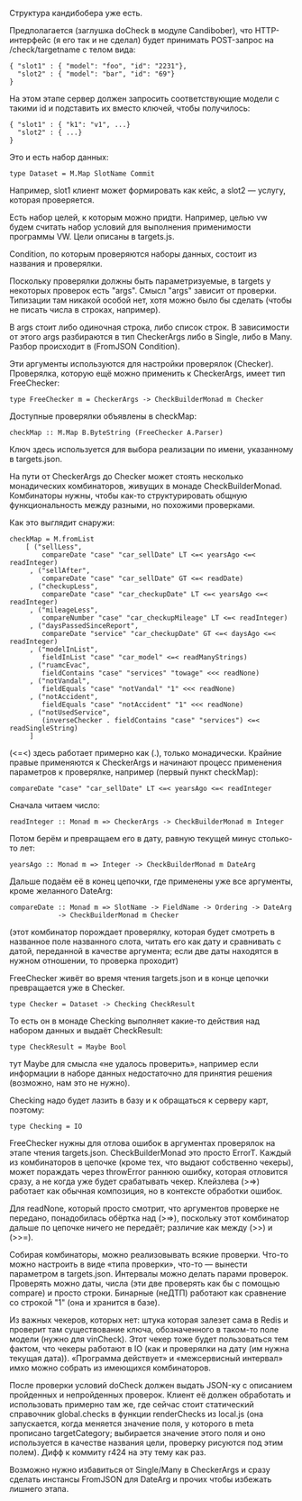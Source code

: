 Структура кандибобера уже есть.

Предполагается (заглушка doCheck в модуле Candibober), что
HTTP-интерфейс (я его так и не сделал) будет принимать POST-запрос на
/check/targetname с телом вида:


    { "slot1" : { "model": "foo", "id": "2231"},
      "slot2" : { "model": "bar", "id": "69"}
    }

На этом этапе сервер должен запросить соответствующие модели с такими
id и подставить их вместо ключей, чтобы получилось:

    { "slot1" : { "k1": "v1", ...}
      "slot2" : { ...}
    }

Это и есть набор данных:

    type Dataset = M.Map SlotName Commit

Например, slot1 клиент может формировать как кейс, а slot2 — услугу,
которая проверяется.

Есть набор целей, к которым можно придти. Например, целью vw будем
считать набор условий для выполнения применимости программы VW.
Цели описаны в targets.js.

Condition, по которым проверяются наборы данных, состоит из названия и
проверялки.

Поскольку проверялки должны быть параметризуемые, в targets у
некоторых проверок есть "args". Смысл "args" зависит от проверки.
Типизации там никакой особой нет, хотя можно было бы сделать (чтобы не
писать числа в строках, например).

В args стоит либо одиночная строка, либо список строк. В зависимости
от этого args разбираются в тип CheckerArgs либо в Single, либо в
Many. Разбор происходит в (FromJSON Condition).

Эти аргументы используются для настройки проверялок (Checker).
Проверялка, которую ещё можно применить к CheckerArgs, имеет тип
FreeChecker:

    type FreeChecker m = CheckerArgs -> CheckBuilderMonad m Checker

Доступные проверялки объявлены в checkMap:

    checkMap :: M.Map B.ByteString (FreeChecker A.Parser)

Ключ здесь используется для выбора реализации по имени, указанному в
targets.json.

На пути от CheckerArgs до Checker может стоять несколько монадических
комбинаторов, живущих в монаде CheckBuilderMonad. Комбинаторы нужны,
чтобы как-то структурировать общную функциональность между разными, но
похожими проверками.

Как это выглядит снаружи:

    checkMap = M.fromList
        [ ("sellLess",
            compareDate "case" "car_sellDate" LT <=< yearsAgo <=< readInteger)
         , ("sellAfter",
            compareDate "case" "car_sellDate" GT <=< readDate)
         , ("checkupLess",
            compareDate "case" "car_checkupDate" LT <=< yearsAgo <=< readInteger)
         , ("mileageLess",
            compareNumber "case" "car_checkupMileage" LT <=< readInteger)
         , ("daysPassedSinceReport",
            compareDate "service" "car_checkupDate" GT <=< daysAgo <=< readInteger)
         , ("modelInList",
            fieldInList "case" "car_model" <=< readManyStrings)
         , ("ruamcEvac",
            fieldContains "case" "services" "towage" <<< readNone)
         , ("notVandal",
            fieldEquals "case" "notVandal" "1" <<< readNone)
         , ("notAccident",
            fieldEquals "case" "notAccident" "1" <<< readNone)
         , ("notUsedService",
            (inverseChecker . fieldContains "case" "services") <=< readSingleString)
         ]

(<=<) здесь работает примерно как (.), только монадически. Крайние
правые применяются к CheckerArgs и начинают процесс применения
параметров к проверялке, например (первый пункт checkMap):

    compareDate "case" "car_sellDate" LT <=< yearsAgo <=< readInteger

Сначала читаем число:

    readInteger :: Monad m => CheckerArgs -> CheckBuilderMonad m Integer

Потом берём и превращаем его в дату, равную текущей минус столько-то лет:

    yearsAgo :: Monad m => Integer -> CheckBuilderMonad m DateArg

Дальше подаём её в конец цепочки, где применены уже все аргументы,
кроме желанного DateArg:

    compareDate :: Monad m => SlotName -> FieldName -> Ordering -> DateArg
                -> CheckBuilderMonad m Checker

(этот комбинатор порождает проверялку, которая будет смотреть в
названное поле названного слота, читать его как дату и сравнивать с
датой, переданной в качестве аргумента; если две даты находятся в
нужном отношении, то проверка проходит)

FreeChecker живёт во время чтения targets.json и в конце цепочки
превращается уже в Checker.

    type Checker = Dataset -> Checking CheckResult

То есть он в монаде Checking выполняет какие-то действия над набором
данных и выдаёт CheckResult:

    type CheckResult = Maybe Bool    

тут Maybe для смысла «не удалось проверить», например если информации
в наборе данных недостаточно для принятия решения (возможно, нам это
не нужно).

Checking надо будет лазить в базу и к обращаться к серверу карт, поэтому:

    type Checking = IO

FreeChecker нужны для отлова ошибок в аргументах проверялок на этапе
чтения targets.json. CheckBuilderMonad это просто ErrorT. Каждый из
комбинаторов в цепочке (кроме тех, что выдают собственно чекеры),
может пораждать через throwError раннюю ошибку, которая отловится
сразу, а не когда уже будет срабатывать чекер. Клейзлева (>=>) работает
как обычная композиция, но в контексте обработки ошибок.

Для readNone, который просто смотрит, что аргументов проверке не
передано, понадобилась обёртка над (>=>), поскольку этот комбинатор
дальше по цепочке ничего не передаёт; различие как между (>>) и (>>=).

Собирая комбинаторы, можно реализовывать всякие проверки. Что-то можно
настроить в виде «типа проверки», что-то — вынести параметром в
targets.json. Интервалы можно делать парами проверок.
Проверять можно даты, числа (эти две проверять как бы с помощью compare)
и просто строки. Бинарные (неДТП) работают как сравнение со строкой "1"
(она и хранится в базе).

Из важных чекеров, которых нет: штука которая залезет сама в Redis
и проверит там существование ключа, обозначенного в таком-то поле
модели (нужно для vinCheck). Этот чекер тоже будет пользоваться тем
фактом, что чекеры работают в IO (как и проверялки на дату (им нужна
текущая дата)). «Программа действует» и «межсервисный интервал»
имхо можно собрать из имеющихся комбинаторов.

После проверки условий doCheck должен выдать JSON-ку с описанием
пройденных и непройденных проверок. Клиент её должен обработать и
использовать примерно там же, где сейчас стоит статический справочник
global.checks в функции renderChecks из local.js (она запускается,
когда меняется значение поля, у которого в meta прописано
targetCategory; выбирается значение этого поля и оно используется в
качестве названия цели, проверку рисуются под этим полем). Дифф к
коммиту r424 на эту тему как раз.

Возможно нужно избавиться от Single/Many в CheckerArgs и сразу
сделать инстансы FromJSON для DateArg и прочих чтобы избежать
лишнего этапа.
